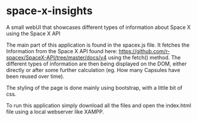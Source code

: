 # space-x-insights
A small webUI that showcases different types of information about Space X using the Space X API

The main part of this application is found in the spacex.js file. It fetches the Information from the Space X API found here: https://github.com/r-spacex/SpaceX-API/tree/master/docs/v4 using the fetch() method. 
The different types of information are then being displayed on the DOM, either directly or after some further calculation (eg. How many Capsules have
been reused over time).

The styling of the page is done mainly using bootstrap, with a little bit of css. 

To run this application simply download all the files and open the index.html file using a local webserver like XAMPP. 

